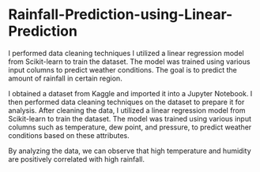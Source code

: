 # Rainfall-Prediction-using-Linear-Prediction
I performed data cleaning techniques I utilized a linear regression model from Scikit-learn to train the dataset. The model was trained using various input columns to predict weather conditions.
The goal is to predict the amount of rainfall in certain region.

I obtained a dataset from Kaggle and imported it into a Jupyter Notebook. I then performed data cleaning techniques on the dataset to prepare it for analysis. After cleaning the data, I utilized a linear regression model from Scikit-learn to train the dataset. The model was trained using various input columns such as temperature, dew point, and pressure, to predict weather conditions based on these attributes.

By analyzing the data, we can observe that high temperature and humidity are positively correlated with high rainfall.
